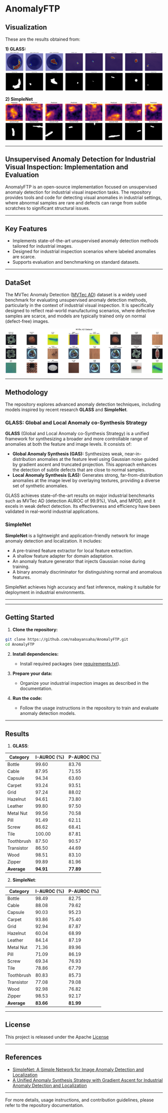 # AnomalyFTP

## Visualization
These are the results obtained from:

**1) GLASS:**
![glass1](results/glass1.png)

**2) SimpleNet**
![SimpleNet](results/SimpleNet.png)

---

## **Unsupervised Anomaly Detection for Industrial Visual Inspection: Implementation and Evaluation**

AnomalyFTP is an open-source implementation focused on unsupervised anomaly detection for industrial visual inspection tasks. The repository provides tools and code for detecting visual anomalies in industrial settings, where abnormal samples are rare and defects can range from subtle scratches to significant structural issues.

---

## Key Features

- Implements state-of-the-art unsupervised anomaly detection methods tailored for industrial images.
- Designed for industrial inspection scenarios where labeled anomalies are scarce.
- Supports evaluation and benchmarking on standard datasets.

---
## DataSet 
The MVTec Anomaly Detection ([MVTec AD](https://www.mvtec.com/company/research/datasets/mvtec-ad/)) dataset is a widely used benchmark for evaluating unsupervised anomaly detection methods, particularly in the context of industrial visual inspection. It is specifically designed to reflect real-world manufacturing scenarios, where defective samples are scarce, and models are typically trained only on normal (defect-free) images.

![mvtec](results/mvtec.png)

---
## Methodology

The repository explores advanced anomaly detection techniques, including models inspired by recent research **GLASS** and **SimpleNet**.

### GLASS: Global and Local Anomaly co-Synthesis Strategy

**GLASS** (Global and Local Anomaly co-Synthesis Strategy) is a unified framework for synthesizing a broader and more controllable range of anomalies at both the feature and image levels. It consists of:

- **Global Anomaly Synthesis (GAS):** Synthesizes weak, near-in-distribution anomalies at the feature level using Gaussian noise guided by gradient ascent and truncated projection. This approach enhances the detection of subtle defects that are close to normal samples.
- **Local Anomaly Synthesis (LAS):** Generates strong, far-from-distribution anomalies at the image level by overlaying textures, providing a diverse set of synthetic anomalies.

GLASS achieves state-of-the-art results on major industrial benchmarks such as MVTec AD (detection AUROC of 99.9%), VisA, and MPDD, and it excels in weak defect detection. Its effectiveness and efficiency have been validated in real-world industrial applications.

### SimpleNet

**SimpleNet** is a lightweight and application-friendly network for image anomaly detection and localization. It includes:

- A pre-trained feature extractor for local feature extraction.
- A shallow feature adapter for domain adaptation.
- An anomaly feature generator that injects Gaussian noise during training.
- A binary anomaly discriminator for distinguishing normal and anomalous features.

SimpleNet achieves high accuracy and fast inference, making it suitable for deployment in industrial environments.

---


---

## Getting Started

1. **Clone the repository:**

```bash
git clone https://github.com/nabayansaha/AnomalyFTP.git
cd AnomalyFTP
```

2. **Install dependencies:**
   - Install required packages (see [requirements.txt](requirements.txt)).

3. **Prepare your data:**
   - Organize your industrial inspection images as described in the documentation.

4. **Run the code:**
   - Follow the usage instructions in the repository to train and evaluate anomaly detection models.

---

## Results

1. **GLASS**:
   
| Category    | I-AUROC (%) | P-AUROC (%) |
|-------------|-------------|-------------|
| Bottle      | 99.60       | 83.76       |
| Cable       | 87.95       | 71.55       |
| Capsule     | 94.34       | 63.60       |
| Carpet      | 93.24       | 93.51       |
| Grid        | 97.24       | 88.02       |
| Hazelnut    | 94.61       | 73.80       |
| Leather     | 99.80       | 97.50       |
| Metal Nut   | 99.56       | 70.58       |
| Pill        | 91.49       | 62.11       |
| Screw       | 86.62       | 68.41       |
| Tile        | 100.00      | 87.81       |
| Toothbrush  | 87.50       | 90.57       |
| Transistor  | 86.50       | 44.69       |
| Wood        | 98.51       | 83.10       |
| Zipper      | 99.89       | 81.96       |
| **Average** | **94.91**   | **77.89**   | 

2. **SimpleNet**:

| Category    | I-AUROC (%) | P-AUROC (%) |
|-------------|-------------|-------------|
| Bottle      | 98.49       | 82.75       |
| Cable       | 88.08       | 79.62       |
| Capsule     | 90.03       | 95.23       |
| Carpet      | 93.86       | 75.40       |
| Grid        | 92.94       | 87.87       |
| Hazelnut    | 60.04       | 68.99       |
| Leather     | 84.14       | 87.19       |
| Metal Nut   | 71.36       | 89.96       |
| Pill        | 71.09       | 86.19       |
| Screw       | 69.34       | 76.93       |
| Tile        | 78.86       | 67.79       |
| Toothbrush  | 80.83       | 85.73       |
| Transistor  | 77.08       | 79.08       |
| Wood        | 92.98       | 76.82       |
| Zipper      | 98.53       | 92.17       |
| **Average** | **83.66**   | **81.99**   |

---

## License

This project is released under the Apache [License](LICENSE)

---

## References

- [SimpleNet: A Simple Network for Image Anomaly Detection and Localization](https://arxiv.org/abs/2303.15140)
- [A Unified Anomaly Synthesis Strategy with Gradient Ascent for Industrial Anomaly Detection and Localization](https://arxiv.org/abs/2407.09359)

---

For more details, usage instructions, and contribution guidelines, please refer to the repository documentation.
